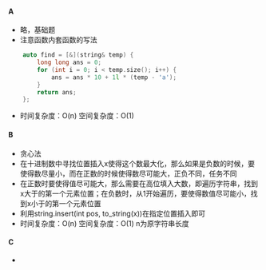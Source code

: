 #### A
* 略，基础题
* 注意函数内套函数的写法
```c++
    auto find = [&](string& temp) {
        long long ans = 0;
        for (int i = 0; i < temp.size(); i++) {
            ans = ans * 10 + 1l * (temp - 'a');
        }
        return ans;
    };
```
* 时间复杂度：O(n) 空间复杂度：O(1)
#### B
* 贪心法
* 在十进制数中寻找位置插入x使得这个数最大化，那么如果是负数的时候，要使得数尽量小，而在正数的时候使得数尽可能大，正负不同，任务不同
* 在正数时要使得值尽可能大，那么需要在高位填入大数，即遍历字符串，找到x大于的第一个元素位置；在负数时，从1开始遍历，要使得数值尽可能小，找到x小于的第一个元素位置
* 利用string.insert(int pos, to\_string(x))在指定位置插入即可
* 时间复杂度：O(n) 空间复杂度：O(1)  n为原字符串长度
#### C
* 
